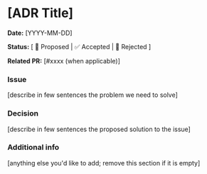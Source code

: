 # [ADR Title]

**Date:** [YYYY-MM-DD]

**Status:** [ 🚧 Proposed | ✅ Accepted | 🚫 Rejected ]

**Related PR:** [#xxxx (when applicable)]

### Issue
[describe in few sentences the problem we need to solve]

### Decision
[describe in few sentences the proposed solution to the issue]

### Additional info
[anything else you'd like to add; remove this section if it is empty]
